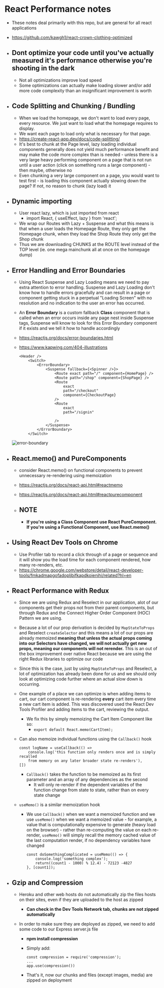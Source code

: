 # React Performance notes

-   These notes deal primarily with this repo, but are general for all react applications
-   https://github.com/kawgh1/react-crown-clothing-optimized

-   ## Dont optimize your code until you've actually measured it's performance otherwise you're shooting in the dark
    -   Not all optimizations improve load speed
    -   Some optimizations can actually make loading slower and/or add more code complexity than an insignificant improvement is worth
-   ## Code Splitting and Chunking / Bundling

    -   When we load the homepage, we don't want to load every page, every resource. We just want to load what the homepage requires to display.
    -   We want each page to load only what is necessary for that page.
    -   https://create-react-app.dev/docs/code-splitting/
    -   It's best to chunk at the Page level, lazy loading individual components generally does not yield much performance benefit and may make the code more complex than is needed - unless there is a very large heavy performing component on a page that is not run until a user action (click on something runs a large component) - then maybe, otherwise no
    -   Even chunking a very large component on a page, you would want to test first - is loading this component actually slowing down the page? If not, no reason to chunk (lazy load) it

-   ## Dynamic importing

    -   User react lazy, which is just imported from react
        -   import React, { useEffect, lazy } from 'react';
    -   We wrap our Routes with Lazy + Suspense and what this means is that when a user loads the Homepage Route, they only get the Homepage chunk, when they load the Shop Route they only get the Shop chunk
    -   Thus we are downloading CHUNKS at the ROUTE level instead of the TOP level (ie. one mega mainchunk all at once on the homepage dump)

-   ## Error Handling and Error Boundaries

    -   Using React Suspense and Lazy Loading means we need to pay extra attention to error handling. Suspense and Lazy Loading don't know how to handle errors gracefully and can result in a page or component getting stuck in a perpetual "Loading Screen" with no resolution and no indication to the user an error has occurred.
    -   An **Error Boundary** is a custom fallback **Class** component that is called when an error occurs inside any page nest inside Suspense tags, Suspense will know to look for this Error Boundary component if it exists and we tell it how to handle accordingly
    -   https://reactjs.org/docs/error-boundaries.html
    -   https://www.kapwing.com/404-illustrations

            <Header />
                <Switch>
                    <ErrorBoundary>
                        <Suspense fallback={<Spinner />}>
                            <Route exact path="/" component={HomePage} />
                            <Route path="/shop" component={ShopPage} />
                            <Route
                                exact
                                path="/checkout"
                                component={CheckoutPage}
                            />
                            <Route
                                exact
                                path="/signin"

                            />
                        </Suspense>
                    </ErrorBoundary>
                </Switch>

    ![error-boundary](https://raw.githubusercontent.com/kawgh1/react-performance/master/error-boundary-example.png)

-   ## React.memo() and PureComponents

    -   consider React.memo() on functional components to prevent unnecessary re-rendering using memoization
    -   https://reactjs.org/docs/react-api.html#reactmemo
    -   https://reactjs.org/docs/react-api.html#reactpurecomponent

    -   ## NOTE
        -   **If you're using a Class Component use React PureComponent. If you're using a Functional Component, use React.memo()**

-   ## Using React Dev Tools on Chrome

    -   Use Profiler tab to record a click through of a page or sequence and it will show you the load time for each component rendered, how many re-renders, etc.
    -   https://chrome.google.com/webstore/detail/react-developer-tools/fmkadmapgofadopljbjfkapdkoienihi/related?hl=en

-   ## React Performance with Redux

    -   Since we are using Redux and Reselect in our application, alot of our components get their props not from their parent components, but through Redux and the Connect Higher Order Component (HOC) Pattern we are using.
    -   Because a lot of our prop derivation is decided by `MapStateToProps` and Reselect `createSelector` and this means a lot of our props are already memoized **meaning that unless the actual props coming into our Selectors have changed, we will not actually get new props, meaning our components will not rerender.** This is an out of the box improvement over native React because we are using the right Redux libraries to optimize our code
    -   Since this is the case, just by using `MapStateToProps` and Reselect, a lot of optimization has already been done for us and we should only look at optimizing code further where an actual slow down is occurring.
    -   One example of a place we can optimize is when adding items to cart, our cart component is re-rendering **every** cart item every time a new cart item is added. This was discovered used the React Dev Tools Profiler and adding items to the cart, reviewing the output.
        -   We fix this by simply memoizing the Cart Item Component like so:
            -   `export default React.memo(CartItem);`
    -   Can also memoize individual functions using the `Callback()` hook

            const logName = useCallback(() =>
                console.log('this function only renders once and is simply recalled
                from memory on any later broader state re-renders'),
            [])

        -   `Callback()` takes the function to be memoized as its first parameter and an array of any dependencies as the second
            -   It will only re-render if the dependent variables of the function change from state to state, rather than on every state change

    -   `useMemo()` is a similar memoization hook

        -   We use `Callback()` when we want a memoized function and we use `useMemo()` when we want a memoized value - for example, a value that is computationally expensive to generate (heavy load on the browser) - rather than re-computing the value on each re-render, `useMemo()` will simply recall the memory cached value of the last computation render, if no dependency variables have changed

                const doSomethingComplicated = useMemo(() => {
                    console.log('something complex');
                    return((count1 - 1000) % 12.4) - 72123 -4827
                }, [count1]);

-   ## Gzip and Compression

    -   Heroku and other web hosts do not automatically zip the files hosts on their sites, even if they are uploaded to the host as zipped
        -   **Can check in the Dev Tools Network tab, chunks are not zipped automatically**
    -   In order to make sure they are deployed as zipped, we need to add some code to our Express server.js file

        -   **npm install compression**
        -   Simply add:

                const compression = require('compression');
                ...
                app.use(compression())

        -   That's it, now our chunks and files (except images, media) are zipped on deployment
